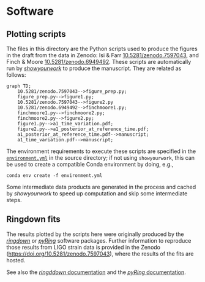 # Software

## Plotting scripts

The files in this directory are the Python scripts used to produce the figures
in the draft from the data in Zenodo: Isi & Farr [10.5281/zenodo.7597043](https://doi.org/10.5281/zenodo.7597043), and
Finch & Moore [10.5281/zenodo.6949492](https://doi.org/10.5281/zenodo.6949492). These scripts are automatically run by
_[showyourwork](http://show-your.work)_ to produce the manuscript. They are
related as follows:

```mermaid
graph TD;
    10.5281/zenodo.7597043-->figure_prep.py;
    figure_prep.py-->figure1.py;
    10.5281/zenodo.7597043-->figure2.py
    10.5281/zenodo.6949492-->finchmoore1.py;
    finchmoore1.py-->finchmoore2.py;
    finchmoore2.py-->figure2.py;
    figure1.py-->a1_time_variation.pdf;
    figure2.py-->a1_posterior_at_reference_time.pdf;
    a1_posterior_at_reference_time.pdf-->manuscript;
    a1_time_variation.pdf-->manuscript;
```

The environment requirements to execute these scripts are specified in the [`environment.yml`](https://github.com/maxisi/gw150914_rd_comment/blob/main/environment.yml) in the source directory; if not using `showyourwork`, this can be used to create a compatible Conda environment by doing, e.g.,

```
conda env create -f environment.yml
```

Some intermediate data products are generated in the process and cached by
_showyourwork_ to speed up computation and skip some intermediate steps.

## Ringdown fits

The results plotted by the scripts here were originally produced by the
_[ringdown](https://github.com/maxisi/ringdown)_ or
_[pyRing](https://git.ligo.org/lscsoft/pyring)_ software packages. Further
information to reproduce those results from LIGO strain data is provided in the
Zenodo (https://doi.org/10.5281/zenodo.7597043), where the results of the fits
are hosted.

See also the [_ringddown_ documentation](https://ringdown.readthedocs.io/en/latest/index.html) and the [_pyRing_ documentation](https://lscsoft.docs.ligo.org/pyring/).
